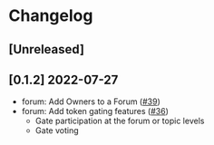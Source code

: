 # Changelog

## [Unreleased]

## [0.1.2] 2022-07-27

* forum: Add Owners to a Forum ([#39](https://github.com/usedispatch/dispatch-forum-npm-package/pull/39))
* forum: Add token gating features ([#36](https://github.com/usedispatch/dispatch-forum-npm-package/pull/36))
  - Gate participation at the forum or topic levels
  - Gate voting

